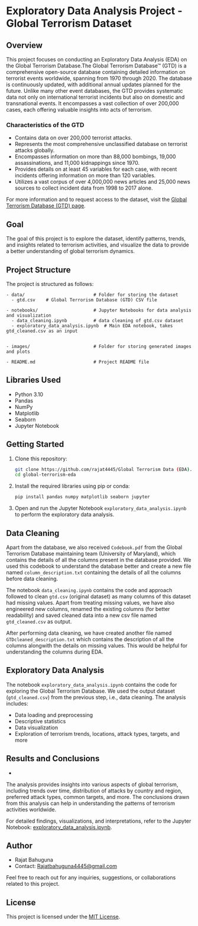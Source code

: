 # Exploratory Data Analysis Project - Global Terrorism Dataset

## Overview

This project focuses on conducting an Exploratory Data Analysis (EDA) on the Global Terrorism Database.The Global Terrorism Database™ (GTD) is a comprehensive open-source database containing detailed information on terrorist events worldwide, spanning from 1970 through 2020. The database is continuously updated, with additional annual updates planned for the future. Unlike many other event databases, the GTD provides systematic data not only on international terrorist incidents but also on domestic and transnational events. It encompasses a vast collection of over 200,000 cases, each offering valuable insights into acts of terrorism.

### Characteristics of the GTD

- Contains data on over 200,000 terrorist attacks.
- Represents the most comprehensive unclassified database on terrorist attacks globally.
- Encompasses information on more than 88,000 bombings, 19,000 assassinations, and 11,000 kidnappings since 1970.
- Provides details on at least 45 variables for each case, with recent incidents offering information on more than 120 variables.
- Utilizes a vast corpus of over 4,000,000 news articles and 25,000 news sources to collect incident data from 1998 to 2017 alone.

For more information and to request access to the dataset, visit the [Global Terrorism Database (GTD) page](https://www.start.umd.edu/gtd/about/).

## Goal

The goal of this project is to explore the dataset, identify patterns, trends, and insights related to terrorism activities, and visualize the data to provide a better understanding of global terrorism dynamics.

## Project Structure

The project is structured as follows:

```
- data/                          # Folder for storing the dataset
  - gtd.csv    # Global Terrorism Database (GTD) CSV file
  
- notebooks/                     # Jupyter Notebooks for data analysis and visualization
  - data_cleaning.ipynb          # data cleaning of gtd.csv dataset
  - exploratory_data_analysis.ipynb  # Main EDA notebook, takes gtd_cleaned.csv as an input
  
  
- images/                        # Folder for storing generated images and plots
  
- README.md                      # Project README file
```

## Libraries Used

- Python 3.10
- Pandas
- NumPy
- Matplotlib
- Seaborn
- Jupyter Notebook

## Getting Started

1. Clone this repository:

   ```bash
   git clone https://github.com/rajat4445/Global Terrorism Data (EDA).git
   cd global-terrorism-eda
   ```

2. Install the required libraries using pip or conda:

   ```bash
   pip install pandas numpy matplotlib seaborn jupyter
   ```

3. Open and run the Jupyter Notebook `exploratory_data_analysis.ipynb` to perform the exploratory data analysis.

## Data Cleaning

Apart from the database, we also received `Codebook.pdf` from the Global Terrorism Database maintaining team (University of Maryland), which contains the details of all the columns present in the database provided. We used this codebook to understand the database better and create a new file named `column_description.txt` containing the details of all the columns before data cleaning.

The notebook `data_cleaning.ipynb` contains the code and approach followed to clean `gtd.csv` (original dataset) as many columns of this dataset had missing values. Apart from treating missing values, we have also engineered new columns, renamed the existing columns (for better readability) and saved cleaned data into a new csv file named `gtd_cleaned.csv` as output. 

After performing data cleaning, we have created another file named `GTDcleaned_description.txt` which contains the description of all the columns alongwith the details on missing values. This would be helpful for understanding the columns during EDA.

## Exploratory Data Analysis

The notebook `exploratory_data_analysis.ipynb` contains the code for exploring the Global Terrorism Database. We used the output dataset (`gtd_cleaned.csv`) from the previous step, i.e., data cleaning.  The analysis includes:

- Data loading and preprocessing
- Descriptive statistics
- Data visualization
- Exploration of terrorism trends, locations, attack types, targets, and more

## Results and Conclusions

- 

The analysis provides insights into various aspects of global terrorism, including trends over time, distribution of attacks by country and region, preferred attack types, common targets, and more. The conclusions drawn from this analysis can help in understanding the patterns of terrorism activities worldwide.

For detailed findings, visualizations, and interpretations, refer to the Jupyter Notebook: [exploratory_data_analysis.ipynb](notebooks/exploratory_data_analysis.ipynb).

## Author

- Rajat Bahuguna
- Contact: Rajatbahuguna4445@gmail.com

Feel free to reach out for any inquiries, suggestions, or collaborations related to this project.

## License

This project is licensed under the [MIT License](LICENSE).
